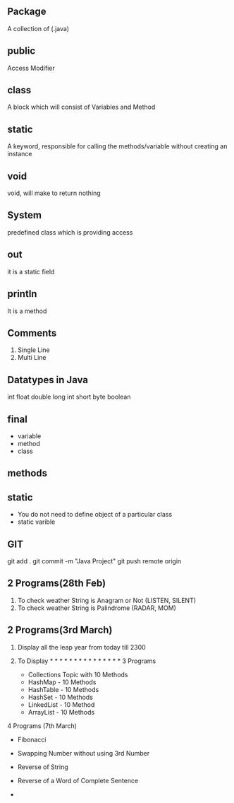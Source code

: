 Package
-------
A collection of (.java)

public 
------
Access Modifier

class
-----
A block which will consist of Variables and Method

static
------
A keyword, responsible for calling the methods/variable without
creating an instance

void
----
void, will make to return nothing

System
------
predefined class which is providing access 

out
---
it is a static field

println
-------
It is a method

Comments
--------
1. Single Line
2. Multi Line

Datatypes in Java
-----------------

int
float
double
long
int
short
byte
boolean

final
-----
 - variable
 - method 
 - class

methods
-------



static
------
- You do not need to define object of a particular class
- static varible


GIT
---
git add .
git commit -m "Java Project"
git push remote origin

2 Programs(28th Feb)
-------------------

1. To check weather String is Anagram or Not (LISTEN, SILENT)
2. To check weather String is Palindrome (RADAR, MOM)


2 Programs(3rd March)
--------------------
1. Display all the leap year from today till 2300

2. To Display 
        * * * * *
        * * * *
        * * * 
        * *
        * 
3 Programs
   - Collections Topic with 10 Methods
   - HashMap - 10 Methods
   - HashTable - 10 Methods
   - HashSet - 10 Methods
   - LinkedList - 10 Method
   - ArrayList - 10 Methods

4 Programs (7th March)
   - Fibonacci
   - Swapping Number without using 3rd Number
   - Reverse of String
   - Reverse of a Word of Complete Sentence

- 